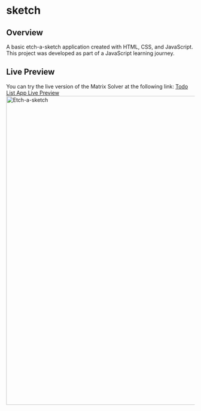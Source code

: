 # sketch

## Overview
A basic etch-a-sketch application created with HTML, CSS, and JavaScript. This project was developed as part of a JavaScript learning journey.

## Live Preview
You can try the live version of the Matrix Solver at the following link: [Todo List App Live Preview](https://kingliban.github.io/sketch/)
<img width="826" alt="Etch-a-sketch" src="https://github.com/user-attachments/assets/49e210fa-b0a1-473a-ac1e-4a59e32edcc2">
